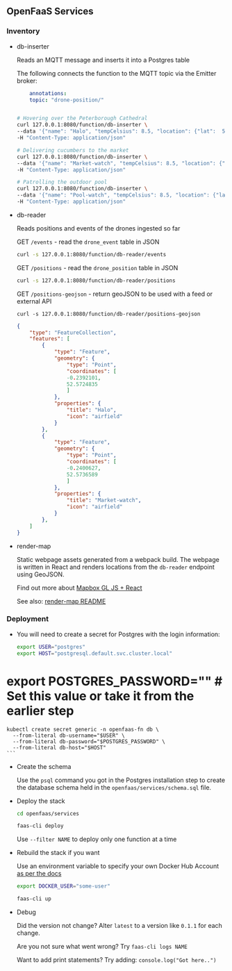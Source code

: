 ## OpenFaaS Services

### Inventory

* db-inserter

    Reads an MQTT message and inserts it into a Postgres table

    The following connects the function to the MQTT topic via the Emitter broker:

    ```yaml
        annotations:
        topic: "drone-position/"
    ```

    ```sh

    # Hovering over the Peterborough Cathedral
    curl 127.0.0.1:8080/function/db-inserter \
    --data '{"name": "Halo", "tempCelsius": 8.5, "location": {"lat":  52.5724835, "lon": -0.2392101}, "dest": {"lat":  52.5724835, "lon": -0.2392101}, "altitude": 300.1, "bearing": 90, "speed": 0, "batteryPercent": 83, "payloadPercent: 0}' \
    -H "Content-Type: application/json"

    # Delivering cucumbers to the market
    curl 127.0.0.1:8080/function/db-inserter \
    --data '{"name": "Market-watch", "tempCelsius": 8.5, "location": {"lat":  52.5736587, "lon": -0.240063}, "dest": {"lat":  52.5736589, "lon": -0.2400627}, "altitude": 213, "bearing": 13, "speed": 5, "batteryPercent": 62, "payloadPercent: 83}' \
    -H "Content-Type: application/json"

    # Patrolling the outdoor pool
    curl 127.0.0.1:8080/function/db-inserter \
    --data '{"name": "Pool-watch", "tempCelsius": 8.5, "location": {"lat":  52.5700275, "lon": -0.2384085}, "dest": {"lat":  52.5700276, "lon": -0.2384085}, "altitude": 213, "bearing": 180, "speed": 1, "batteryPercent": 49, "payloadPercent: 0}' \
    -H "Content-Type: application/json"
    ```

* db-reader

    Reads positions and events of the drones ingested so far

    GET `/events` - read the `drone_event` table in JSON

    ```sh
    curl -s 127.0.0.1:8080/function/db-reader/events
    ```

    GET `/positions` - read the `drone_position` table in JSON

    ```sh
    curl -s 127.0.0.1:8080/function/db-reader/positions
    ```

    GET `/positions-geojson` - return geoJSON to be used with a feed or external API

    ```
    curl -s 127.0.0.1:8080/function/db-reader/positions-geojson
    ```

    ```json
    {
        "type": "FeatureCollection",
        "features": [
            {
                "type": "Feature",
                "geometry": {
                    "type": "Point",
                    "coordinates": [
                    -0.2392101,
                    52.5724835
                    ]
                },
                "properties": {
                    "title": "Halo",
                    "icon": "airfield"
                }
            },
            {
                "type": "Feature",
                "geometry": {
                    "type": "Point",
                    "coordinates": [
                    -0.2400627,
                    52.5736589
                    ]
                },
                "properties": {
                    "title": "Market-watch",
                    "icon": "airfield"
                }
            },
        ]
    }
    ```

* render-map

    Static webpage assets generated from a webpack build. The webpage is written in React and renders locations from the `db-reader` endpoint using GeoJSON.

    Find out more about [Mapbox GL JS + React](https://blog.mapbox.com/mapbox-gl-js-react-764da6cc074a)

    See also: [render-map README](render-map/)

### Deployment

* You will need to create a secret for Postgres with the login information:

    ```sh
    export USER="postgres"
    export HOST="postgresql.default.svc.cluster.local"
#   export POSTGRES_PASSWORD=""  # Set this value or take it from the earlier step

    kubectl create secret generic -n openfaas-fn db \
      --from-literal db-username="$USER" \
      --from-literal db-password="$POSTGRES_PASSWORD" \
      --from-literal db-host="$HOST"
    ```

* Create the schema

    Use the `psql` command you got in the Postgres installation step to create the database schema held in the `openfaas/services/schema.sql` file.

* Deploy the stack

    ```sh
    cd openfaas/services

    faas-cli deploy
    ```

    Use `--filter NAME` to deploy only one function at a time

* Rebuild the stack if you want

    Use an environment variable to specify your own Docker Hub Account [as per the docs](https://docs.openfaas.com/reference/yaml/#yaml-environment-variable-substitution)

    ```sh
    export DOCKER_USER="some-user"

    faas-cli up
    ```

* Debug

    Did the version not change? Alter `latest` to a version like `0.1.1` for each change.

    Are you not sure what went wrong? Try `faas-cli logs NAME`

    Want to add print statements? Try adding: `console.log("Got here..")`

